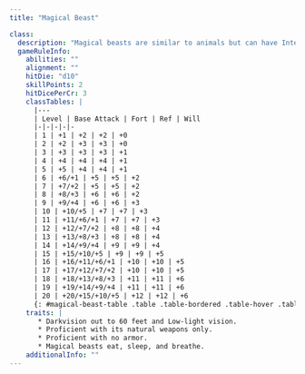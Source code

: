 ```yaml
---
title: "Magical Beast"

class:
  description: "Magical beasts are similar to animals but can have Intelligence scores higher than 2. Magical beasts usually have supernatural or extraordinary abilities, but sometimes are merely bizarre in appearance or habits."
  gameRuleInfo:
    abilities: ""
    alignment: ""
    hitDie: "d10"
    skillPoints: 2
    hitDicePerCr: 3
    classTables: |
      |---
      | Level | Base Attack | Fort | Ref | Will
      |-|-|-|-|-
      | 1 | +1 | +2 | +2 | +0
      | 2 | +2 | +3 | +3 | +0
      | 3 | +3 | +3 | +3 | +1
      | 4 | +4 | +4 | +4 | +1
      | 5 | +5 | +4 | +4 | +1
      | 6 | +6/+1 | +5 | +5 | +2
      | 7 | +7/+2 | +5 | +5 | +2
      | 8 | +8/+3 | +6 | +6 | +2
      | 9 | +9/+4 | +6 | +6 | +3
      | 10 | +10/+5 | +7 | +7 | +3
      | 11 | +11/+6/+1 | +7 | +7 | +3
      | 12 | +12/+7/+2 | +8 | +8 | +4
      | 13 | +13/+8/+3 | +8 | +8 | +4
      | 14 | +14/+9/+4 | +9 | +9 | +4
      | 15 | +15/+10/+5 | +9 | +9 | +5
      | 16 | +16/+11/+6/+1 | +10 | +10 | +5
      | 17 | +17/+12/+7/+2 | +10 | +10 | +5
      | 18 | +18/+13/+8/+3 | +11 | +11 | +6
      | 19 | +19/+14/+9/+4 | +11 | +11 | +6
      | 20 | +20/+15/+10/+5 | +12 | +12 | +6
      {: #magical-beast-table .table .table-bordered .table-hover .table-striped data-caption="Table: Magical Beasts" }
    traits: |
       * Darkvision out to 60 feet and Low-light vision.
       * Proficient with its natural weapons only.
       * Proficient with no armor.
       * Magical beasts eat, sleep, and breathe.
    additionalInfo: ""
---
```


